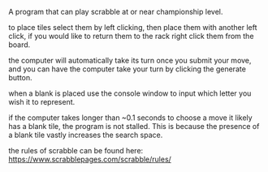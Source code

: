 A program that can play scrabble at or near championship level.

to place tiles select them by left clicking, then place them with another left click, if you would like to return them to the rack right click them from the board.

the computer will automatically take its turn once you submit your move, and you can have the computer take your turn by clicking the generate button.

when a blank is placed use the console window to input which letter you wish it to represent.

if the computer takes longer than ~0.1 seconds to choose a move it likely has a blank tile, the program is not stalled. This is because the presence of a blank tile vastly increases the search space.

the rules of scrabble can be found here: https://www.scrabblepages.com/scrabble/rules/
